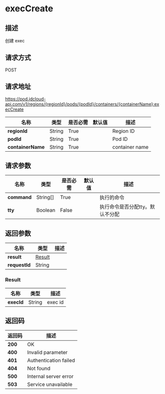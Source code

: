 # execCreate


## 描述
创建 exec


## 请求方式
POST

## 请求地址
https://pod.jdcloud-api.com/v1/regions/{regionId}/pods/{podId}/containers/{containerName}:execCreate

|名称|类型|是否必需|默认值|描述|
|---|---|---|---|---|
|**regionId**|String|True| |Region ID|
|**podId**|String|True| |Pod ID|
|**containerName**|String|True| |container name|

## 请求参数
|名称|类型|是否必需|默认值|描述|
|---|---|---|---|---|
|**command**|String[]|True| |执行的命令|
|**tty**|Boolean|False| |执行命令是否分配tty。默认不分配|


## 返回参数
|名称|类型|描述|
|---|---|---|
|**result**|[Result](execcreate#result)| |
|**requestId**|String| |

### <div id="result">Result</div>
|名称|类型|描述|
|---|---|---|
|**execId**|String|exec id|

## 返回码
|返回码|描述|
|---|---|
|**200**|OK|
|**400**|Invalid parameter|
|**401**|Authentication failed|
|**404**|Not found|
|**500**|Internal server error|
|**503**|Service unavailable|
